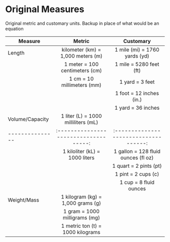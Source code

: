 # Original Measures
Original metric and customary units. Backup in place of what would be an equation

| Measure         | Metric                              | Customary                           |
| --------------- |:-----------------------------------:|:-----------------------------------:|
| Length          | kilometer (km) = 1,000 meters (m)   | 1 mile (mi) = 1760 yards (yd)       |
|                 | 1 meter = 100 centimeters (cm)      | 1 mile = 5280 feet (ft)             |
|                 | 1 cm = 10 millimeters (mm)          | 1 yard = 3 feet                     |
|                 |                                     | 1 foot = 12 inches (in.)            |
|                 |                                     | 1 yard = 36 inches                  |
| Volume/Capacity | 1 liter (L) = 1000 milliliters (mL) |                                     |
| --------------- |:-----------------------------------:|:-----------------------------------:|
|                 | 1 kiloliter (kL) = 1000 liters      | 1 gallon = 128 fluid ounces (fl oz) |
|                 |                                     | 1 quart = 2 pints (pt)              |
|                 |                                     | 1 pint = 2 cups (c)                 |
|                 |                                     | 1 cup = 8 fluid ounces              |
| Weight/Mass     | 1 kilogram (kg) = 1,000 grams (g)   |                                     |
|                 | 1 gram = 1000 milligrams (mg)       |                                     |
|                 | 1 metric ton (t) = 1000 kilograms   |                                     |
